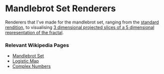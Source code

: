 # Mandlebrot Set Renderers
Renderers that I've made for the mandlebrot set, ranging from the [standard rendition](2d/), to visualising [3 dimensional projected slices of a 5 dimensional representation of the fractal](higher-dimensions/renders/logmap-4d/animations/Logmap-130-sp-%5B-2.5%5D-nr10-SLICE.gif).

### Relevant Wikipedia Pages
 - [Mandlebrot Set](https://en.wikipedia.org/wiki/Mandelbrot_set)
 - [Logistic Map](https://en.wikipedia.org/wiki/Logistic_map)
 - [Complex Numbers](https://en.wikipedia.org/wiki/Complex_number)
